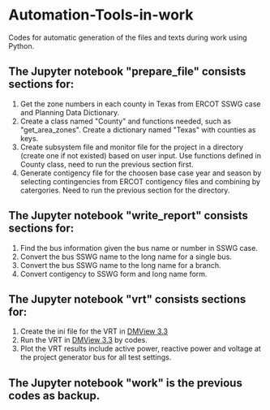 # Automation-Tools-in-work
Codes for automatic generation of the files and texts during work using Python.
## The Jupyter notebook "prepare_file" consists sections for:
1. Get the zone numbers in each county in Texas from ERCOT SSWG case and Planning Data Dictionary.
2. Create a class named "County" and functions needed, such as "get_area_zones". Create a dictionary named "Texas" with counties as keys.
3. Create subsystem file and monitor file for the project in a directory (create one if not existed) based on user input. Use functions defined in County class, need to run the previous section first.
4. Generate contigency file for the choosen base case year and season by selecting contingencies from ERCOT contigency files and combining by catergories. Need to run the previous section for the directory.
## The Jupyter notebook "write_report" consists sections for:
1. Find the bus information given the bus name or number in SSWG case.
2. Convert the bus SSWG name to the long name for a single bus.
3. Convert the bus SSWG name to the long name for a branch.
4. Convert contigency to SSWG form and long name form.
## The Jupyter notebook "vrt" consists sections for:
1. Create the ini file for the VRT in [DMView 3.3](https://sites.google.com/view/dmview/home)
2. Run the VRT in [DMView 3.3](https://sites.google.com/view/dmview/home) by codes.
3. Plot the VRT results include active power, reactive power and voltage at the project generator bus for all test settings.
## The Jupyter notebook "work" is the previous codes as backup.
